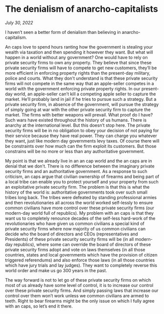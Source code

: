 # The denialism of anarcho-capitalists

*July 30, 2022*

I haven’t seen a better form of denialism than believing in anarcho-capitalism. 

An caps love to spend hours ranting how the government is stealing your wealth via taxation and then spending it however they want. But what will happen in a world without any government? One would have to rely on private security firms to own any property. They believe that since these private security firms will have to compete to get new customers, they’ll be more efficient in enforcing property rights than the present-day military, police and courts. What they don't understand is that these private security firms will not compete in the same way that an apple-seller competes in a world with the government enforcing private property rights. In our present-day world, an apple-seller can’t kill a competing apple seller to capture the market. He’ll probably land in jail if he tries to pursue such a strategy. But a private security firm, in absence of the government, will pursue the strategy of simply going at war with the other private security firm to capture the market. The firms with better weapons will prevail. What proof do I have? Such wars have existed throughout the history of us humans. There is anarchy at the international level. But this doesn’t stop here. The private security firms will be in no obligation to obey your decision of not paying for their service because they have real power. They can charge you whatever they want, just like modern day governments levy taxes. Of course there will be constraints over how much can the firm exploit its customers. But those constrains will be no more or less than any authoritative government. 

My point is that we already live in an an cap world and the an caps are in denial that we don't. There is no difference between the imaginary private security firms and an authoritative government. As a response to such criticism, an caps argue that civilian ownership of firearms and being part of a local tribe can enable you to protect yourself and your property from such an exploitative private security firm. The problem is that this is what the history of the world is: authoritative governments took over such small tribes long back. The tribes were defeated by standing professional armies and then revolutionaries all across the world worked self-lessly to ensure common civilians have more control over these private security firms (our modern-day world full of republics). My problem with an caps is that they want us to completely renounce decades of the self-less hard-work of the revolutionaries who have given us common civilians a special kind of private security firms where now majority of us common civilians can decide who the board of directors and CEOs (representatives and Presidents) of these private security security firms will be (in all modern-day republics), where some can override the board of directors of these private security firms adopt and vote on laws themselves (in all those countries, states and local governments which have the provision of citizen triggered referendums) and also enforce those laws (in all those countries which have jury trials and lay judges). They want to completely reverse this world order and make us go 300 years in the past. 

The way forward is not to let go of these private security firms on which most of us already have some level of control, it is to increase our control over these private security firms. And simply passing laws that increase our control over them won’t work unless we common civilians are armed to teeth. Right to bear firearms might be the only issue on which I fully agree with an caps, so let’s end it there.
